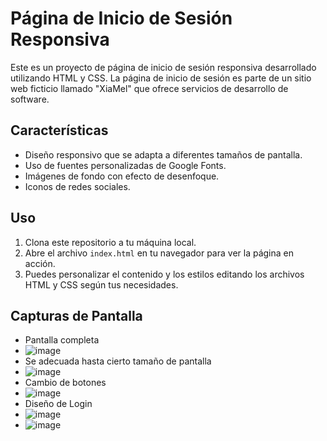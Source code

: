 # Página de Inicio de Sesión Responsiva

Este es un proyecto de página de inicio de sesión responsiva desarrollado utilizando HTML y CSS. La página de inicio de sesión es parte de un sitio web ficticio llamado "XiaMel" que ofrece servicios de desarrollo de software.

## Características

- Diseño responsivo que se adapta a diferentes tamaños de pantalla.
- Uso de fuentes personalizadas de Google Fonts.
- Imágenes de fondo con efecto de desenfoque.
- Iconos de redes sociales.

## Uso

1. Clona este repositorio a tu máquina local.
2. Abre el archivo `index.html` en tu navegador para ver la página en acción.
3. Puedes personalizar el contenido y los estilos editando los archivos HTML y CSS según tus necesidades.

## Capturas de Pantalla
- Pantalla completa
 - ![image](https://github.com/GianeCR/GianeCR/assets/125288026/48713dfe-3867-446d-8d53-ffcad2115490)
- Se adecuada hasta cierto tamaño de pantalla
- ![image](https://github.com/GianeCR/GianeCR/assets/125288026/80bd91cc-7645-44cb-ab83-acd2fa4b2fc6)
- Cambio de botones
- ![image](https://github.com/GianeCR/GianeCR/assets/125288026/d583cfae-528a-451c-8b6f-16784786ed2a)
- Diseño de Login
- ![image](https://github.com/GianeCR/GianeCR/assets/125288026/a3b6a129-d77c-4a8e-ad44-0fa882deaea2)
- ![image](https://github.com/GianeCR/GianeCR/assets/125288026/f857be86-4ccb-4d7c-8449-d9a8b1b9c1bd)
